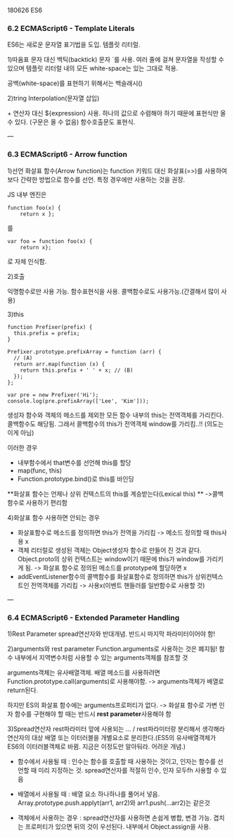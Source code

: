 180626 ES6

### 6.2 ECMAScript6 - Template Literals

ES6는 새로운 문자열 표기법을 도입. 템플릿 리터럴.

1)따옴표 문자 대신 백틱(backtick) 문자 `를 사용. 여러 줄에 걸쳐 문자열을 작성할 수 있으며 템플릿 리터럴 내의 모든 white-space는 있는 그대로 적용.

공백(white-space)를 표현하기 위해서는 백슬래시(\)

2)tring Interpolation(문자열 삽입)

\+ 연산자 대신 ${expression} 사용. 하나의 값으로 수렴해야 하기 때문에 표현식만 올 수 있다. (구문은 올 수 없음) 함수호출문도 표현식.

—
### 6.3 ECMAScript6 - Arrow function

1)선언
화살표 함수(Arrow function)는 function 키워드 대신 화살표(=>)를 사용하여 보다 간략한 방법으로 함수를 선언. 특정 경우에만 사용하는 것을 권장.

JS 내부 엔진은
```
function foo(x) {
	return x };
```
를
```
var foo = function foo(x) {
	return x};
```
로 자체 인식함. 

2)호출

익명함수로만 사용 가능. 함수표현식을 사용.
콜백함수로도 사용가능.(간결해서 많이 사용)

3)this

```
function Prefixer(prefix) {
  this.prefix = prefix;
}

Prefixer.prototype.prefixArray = function (arr) {
  // (A)
  return arr.map(function (x) {
    return this.prefix + ' ' + x; // (B)
  });
};

var pre = new Prefixer('Hi');
console.log(pre.prefixArray(['Lee', 'Kim']));
```

생성자 함수와 객체의 메소드를 제외한 모든 함수 내부의 this는 전역객체를 가리킨다. 콜백함수도 해당됨. 그래서 콜백함수의 this가 전역객체 window를 가리킴..!! (의도는 이게 아님) 

이러한 경우
- 내부함수에서 that변수를 선언해 this를 할당
- map(func, this)
- Function.prototype.bind()로 this를 바인딩

**화살표 함수는 언제나 상위 컨텍스트의 this를 계승받는다(Lexical this) **
->콜백함수로 사용하기 편리함

4)화살표 함수 사용하면 안되는 경우

- 화살표함수로 메소드를 정의하면 this가 전역을 가리킴 -> 메소드 정의할 때 this사용 x
- 객체 리터럴로 생성된 객체는 Object생성자 함수로 만들어 진 것과 같다. Object.proto의 상위 컨텍스트는 window이기 때문에 this가 window를 가리키게 됨. -> 화살표 함수로 정의된 메소드를 prototype에 할당하면 x
- addEventListener함수의 콜백함수를 화살표함수로 정의하면 this가 상위컨텍스트인 전역객체를 가리킴 -> 사용x(이벤트 핸들러를 일반함수로 사용할 것)

—
### 6.4 ECMAScript6 - Extended Parameter Handling

1)Rest Parameter
spread연산자와 반대개념.
반드시 마지막 파라미터이어야 함!

2)arguments와 rest parameter
Function.arguments로 사용하는 것은 폐지됨! 함수 내부에서 지역변수처럼 사용할 수 있는 arguments객체를 참조할 것

arguments객체는 유사배열객체. 배열 메소드를 사용하려면 Function.prototype.call(arguments)로 사용해야함. -> arguments객체가 배열로 return된다.

하지만 ES의 화살표 함수에는 arguments프로퍼티가 없다. -> 화살표 함수로 가변 인자 함수를 구현해야 할 때는 반드시 **rest parameter**사용해야 함

3)Spread연산자
rest파라미터 앞에 사용되는 ... / rest파라미터랑 분리해서 생각해라
연산자의 대상 배열 또는 이터러블을 개별요소로 분리한다.(ES5의 유사배열객체가 ES6의 이터러블객체로 바뀜. 지금은 이정도만 알아둬라. 어려운 개념.)

- 함수에서 사용될 때 : 인수는 함수를 호출할 때 사용하는 것이고, 인자는 함수를 선언할 때 미리 지정하는 것. spread연산자를 적절히 인수, 인자 모두fh 사용할 수 있음

- 배열에서 사용될 때 : 배열 요소 하나하나를 풀어서 넣음. 
Array.prototype.push.applyt(arr1, arr2)와
arr1.push(…arr2)는 같은것

- 객체에서 사용하는 경우 : spread연산자를 사용하면 손쉽게 병합, 변경 가능. 겹치는 프로퍼티가 있으면 뒤의 것이 우선된다. 내부에서 Object.assign을 사용.
